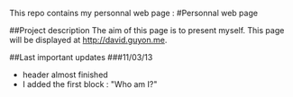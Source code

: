 This repo contains my personnal web page : 
#Personnal web page

##Project description
The aim of this page is to present myself. This page will be displayed at http://david.guyon.me. 

##Last important updates
###11/03/13
- header almost finished
- I added the first block : "Who am I?"